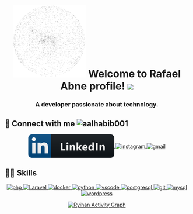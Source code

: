 

<h1 align="center">
  <img width="200" src="https://raw.githubusercontent.com/vikichand/vikichand/master/assets/images/particle_circle.gif">
  Welcome to Rafael Abne profile!
  <img src="https://media.giphy.com/media/hvRJCLFzcasrR4ia7z/giphy.gif" width="28">
</h1>

<h3 align="center">A developer passionate about technology.</h3>

<h2>🔌 Connect with me <img src="https://komarev.com/ghpvc/?username=rafael-abne&label=Profile%20views&color=0e75b6&style=flat" alt="aalhabib001" /></h2>

<p align="center">
  <a href="https://br.linkedin.com/in/rafael-abne-728151168">
    <img align="center" src="https://github.com/ryihan/ryihan-material/blob/main/Icon/linkedin.svg" alt="linkedin" />
  </a>
  <a href="https://instagram.com/rafael.abne">
    <img align="center" src="https://github.com/keikomori/icons-badges/blob/master/badges/Instagram/instagram.svg" alt="instagram" />
  </a>
  <a href="mailto:abnerafael1@gmail.com">
    <img align="center" src="https://github.com/keikomori/icons-badges/blob/master/badges/Gmail/gmail.svg" alt="gmail" />
  </a>
</p>


<h2>👩‍💻 Skills</h2>

<p align="center">
  <a href="https://php.net"><img src="https://petsistemas.ufms.br/wp-content/uploads/2015/09/Webysther_20160423_-_Elephpant.svg_.png" alt="php" width="40" height="40"/>
 <a href="https://laravel.com"><img src="https://upload.wikimedia.org/wikipedia/commons/thumb/9/9a/Laravel.svg/1200px-Laravel.svg.png" alt="Laravel" width="40" height="40"/>
  <a href="https://www.docker.com/"><img src="https://github.com/keikomori/icons-badges/blob/master/icons/Docker/docker.svg" alt="docker" width="40" height="40"/>
  <a href="https://www.python.org"><img src="https://github.com/keikomori/icons-badges/blob/master/icons/Python/python.svg" alt="python" width="40" height="40"/>
  <a href="https://code.visualstudio.com"><img src="https://github.com/keikomori/icons-badges/blob/master/icons/VSCode/vscode.svg" alt="vscode" width="40" height="40"/>
  <a href="https://www.postgresql.org"><img src="https://github.com/keikomori/icons-badges/blob/master/icons/Postgresql/postgresql.svg" alt="postgresql" width="40" height="40"/>
  <a href="https://git-scm.com/"><img src="https://github.com/keikomori/icons-badges/blob/master/icons/Git/git.svg" alt="git" width="40" height="40"/>
  <a href="https://mysql.com"><img src="https://pngimg.com/uploads/mysql/mysql_PNG25.png" alt="mysql" width="40" height="40"/>
  <a href="https://github.com/keikomori/icons-badges/blob/master/icons/Trello/trello.png" alt="trello" width="40" height="40"/>
  <a href="https://br.wordpress.org/"><img src="https://github.com/keikomori/icons-badges/blob/master/icons/WordPress/wordpress.svg" alt="wordpress" width="40" height="40"/>
</p>

<p align="center">
<a  href="https://github-readme-stats.vercel.app/api?username=rafael-abne&count_private=true&show_icons=true&theme=radical"><img alt="Ryihan Activity Graph" src="https://github-readme-stats.vercel.app/api?username=rafael-abne&count_private=true&show_icons=true&theme=radical" /></a>
  
</p>
